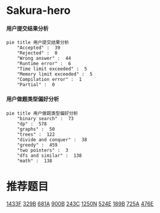 # Sakura-hero

<!-- tabs:start -->



#### **用户提交结果分析**

```mermaid
pie title 用户提交结果分析
    "Accepted" :  39
    "Rejected" :  0
    "Wrong answer" :  44
    "Runtime error" :  6
    "Time limit exceeded" :  5
    "Memory limit exceeded" :  5
    "Compilation error" :  1
    "Partial" :  0
```

#### **用户做题类型偏好分析**

```mermaid
pie title 用户做题类型偏好分析
    "binary search" :  73
    "dp" :  578
    "graphs" :  50
    "trees" :  122
    "divide and conquer" :  38
    "greedy" :  459
    "two pointers" :  3
    "dfs and similar" :  138
    "math" :  138
```



<!-- tabs:end -->
# 推荐题目
[1433F](https://codeforces.com/contest/1433/problem/F)
[329B](https://codeforces.com/contest/329/problem/B)
[681A](https://codeforces.com/contest/681/problem/A)
[900B](https://codeforces.com/contest/900/problem/B)
[243C](https://codeforces.com/contest/243/problem/C)
[1250N](https://codeforces.com/contest/1250/problem/N)
[524E](https://codeforces.com/contest/524/problem/E)
[189B](https://codeforces.com/contest/189/problem/B)
[725A](https://codeforces.com/contest/725/problem/A)
[476E](https://codeforces.com/contest/476/problem/E)

